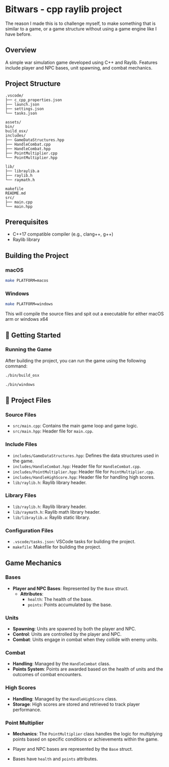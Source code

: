 
# Bitwars - cpp raylib project

The reason I made this is to challenge myself, to make something that is similar to a game, or a game structure without using a game engine like I have before.

## Overview

A simple war simulation game developed using C++ and Raylib. Features include player and NPC bases, unit spawning, and combat mechanics.

## Project Structure

```plaintext
.vscode/
├── c_cpp_properties.json
├── launch.json
├── settings.json
└── tasks.json

assets/
bin/
build_osx/
includes/
├── GameDataStructures.hpp
├── HandleCombat.cpp
├── HandleCombat.hpp
├── PointMultiplier.cpp
└── PointMultiplier.hpp

lib/
├── libraylib.a
├── raylib.h
└── raymath.h

makefile
README.md
src/
├── main.cpp
└── main.hpp
```

## Prerequisites

- C++17 compatible compiler (e.g., clang++, g++)
- Raylib library

## Building the Project

### macOS

```sh
make PLATFORM=macos
```

### Windows

```sh
make PLATFORM=windows
```

This will compile the source files and spit out a executable for either macOS arm or windows x64

## 🚀 Getting Started

### Running the Game

After building the project, you can run the game using the following command:

```sh
./bin/build_osx
```

```sh
./bin/windows
```

## 📄 Project Files

### Source Files

- `src/main.cpp`: Contains the main game loop and game logic.
- `src/main.hpp`: Header file for `main.cpp`.

### Include Files

- `includes/GameDataStructures.hpp`: Defines the data structures used in the game.
- `includes/HandleCombat.hpp`: Header file for `HandleCombat.cpp`.
- `includes/PointMultiplier.hpp`: Header file for `PointMultiplier.cpp`.
- `includes/HandleHighScore.hpp`: Header file for handling high scores.
- `lib/raylib.h`: Raylib library header.

### Library Files

- `lib/raylib.h`: Raylib library header.
- `lib/raymath.h`: Raylib math library header.
- `lib/libraylib.a`: Raylib static library.

### Configuration Files

- `.vscode/tasks.json`: VSCode tasks for building the project.
- `makefile`: Makefile for building the project.

## Game Mechanics

### Bases

- **Player and NPC Bases**: Represented by the `Base` struct.
  - **Attributes**:
    - `health`: The health of the base.
    - `points`: Points accumulated by the base.

### Units

- **Spawning**: Units are spawned by both the player and NPC.
- **Control**: Units are controlled by the player and NPC.
- **Combat**: Units engage in combat when they collide with enemy units.

### Combat

- **Handling**: Managed by the `HandleCombat` class.
- **Points System**: Points are awarded based on the health of units and the outcomes of combat encounters.

### High Scores

- **Handling**: Managed by the `HandleHighScore` class.
- **Storage**: High scores are stored and retrieved to track player performance.

### Point Multiplier

- **Mechanics**: The `PointMultiplier` class handles the logic for multiplying points based on specific conditions or achievements within the game.

- Player and NPC bases are represented by the `Base` struct.
- Bases have `health` and `points` attributes.
